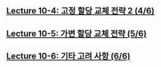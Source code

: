 ## [Lecture 10-4: 고정 할당 교체 전략 2 (4/6)]()

## [Lecture 10-5: 가변 할당 교체 전략 (5/6)]()

## [Lecture 10-6: 기타 고려 사항 (6/6)]()
